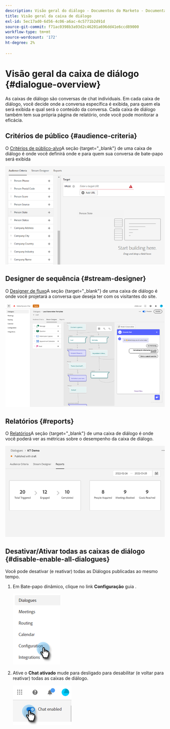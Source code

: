 ```yaml
---
description: Visão geral do diálogo - Documentos do Marketo - Documentação do produto
title: Visão geral da caixa de diálogo
exl-id: 5ec17ad0-6d56-4c06-a6ac-4c5771b2d91d
source-git-commit: f71ac0398b3a93d2c46201a696dd41e6ccd89000
workflow-type: tm+mt
source-wordcount: '172'
ht-degree: 2%

---
```


# Visão geral da caixa de diálogo {#dialogue-overview}

As caixas de diálogo são conversas de chat individuais. Em cada caixa de diálogo, você decide onde a conversa específica é exibida, para quem ela será exibida e qual será o conteúdo da conversa. Cada caixa de diálogo também tem sua própria página de relatório, onde você pode monitorar a eficácia.

## Critérios de público {#audience-criteria}

O [Critérios de público-alvo](/help/marketo/product-docs/demand-generation/dynamic-chat/dialogues/audience-criteria.md)A seção {target=&quot;_blank&quot;} de uma caixa de diálogo é onde você definirá onde e para quem sua conversa de bate-papo será exibida

![](assets/dialogue-overview-1.png)

## Designer de sequência {#stream-designer}

O [Designer de fluxo](/help/marketo/product-docs/demand-generation/dynamic-chat/dialogues/stream-designer.md)A seção {target=&quot;_blank&quot;} de uma caixa de diálogo é onde você projetará a conversa que deseja ter com os visitantes do site.

![](assets/dialogue-overview-2.png)

## Relatórios {#reports}

O [Relatórios](/help/marketo/product-docs/demand-generation/dynamic-chat/dialogues/reports.md)A seção {target=&quot;_blank&quot;} de uma caixa de diálogo é onde você poderá ver as métricas sobre o desempenho da caixa de diálogo.

![](assets/dialogue-overview-3.png)

## Desativar/Ativar todas as caixas de diálogo {#disable-enable-all-dialogues}

Você pode desativar (e reativar) todas as Diálogos publicadas ao mesmo tempo.

1. Em Bate-papo dinâmico, clique no link **Configuração** guia .

   ![](assets/dialogue-overview-4.png)

1. Ative o **Chat ativado** mude para desligado para desabilitar (e voltar para reativar) todas as caixas de diálogo.

   ![](assets/dialogue-overview-5.png)
